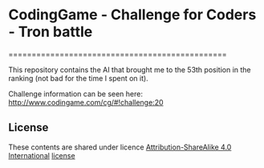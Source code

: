 # CodingGame - Challenge for Coders - Tron battle
===============================================

This repository contains the AI that brought me to the 53th position in the ranking (not bad for the time I spent on it).

Challenge information can be seen here: http://www.codingame.com/cg/#!challenge:20
 
## License
These contents are shared under licence [Attribution-ShareAlike 4.0 International](http://creativecommons.org/licenses/by-sa/4.0/) [license](http://creativecommons.org/licenses/by-sa/4.0/legalcode)
